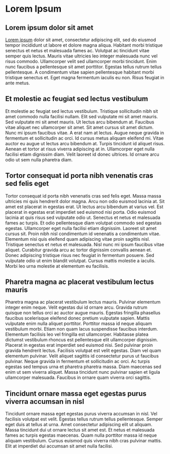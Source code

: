 # Lorem Ipsum

## Lorem ipsum dolor sit amet

[Lorem ipsum](https://en.wikipedia.org/wiki/Lorem_ipsum) dolor sit amet, consectetur adipiscing elit, sed do eiusmod
tempor incididunt ut labore et dolore magna aliqua. Habitant morbi tristique senectus et netus et malesuada fames ac.
Volutpat ac tincidunt vitae semper quis lectus. Mauris vitae ultricies leo integer malesuada nunc vel risus commodo.
Ullamcorper velit sed ullamcorper morbi tincidunt. Enim nunc faucibus a pellentesque sit amet porttitor. Egestas tellus
rutrum tellus pellentesque. A condimentum vitae sapien pellentesque habitant morbi tristique senectus et. Eget magna
fermentum iaculis eu non. Risus feugiat in ante metus.

## Et molestie ac feugiat sed lectus vestibulum

Et molestie ac feugiat sed lectus vestibulum. Tristique sollicitudin nibh sit amet commodo nulla facilisi nullam. Elit
sed vulputate mi sit amet mauris. Sed vulputate mi sit amet mauris. Ut lectus arcu bibendum at. Faucibus vitae aliquet
nec ullamcorper sit amet. Sit amet cursus sit amet dictum. Nunc mi ipsum faucibus vitae. A erat nam at lectus. Augue
neque gravida in fermentum et sollicitudin ac orci. Id cursus metus aliquam eleifend mi. Vitae auctor eu augue ut lectus
arcu bibendum at. Turpis tincidunt id aliquet risus. Aenean et tortor at risus viverra adipiscing at in. Ullamcorper
eget nulla facilisi etiam dignissim diam. Velit laoreet id donec ultrices. Id ornare arcu odio ut sem nulla pharetra
diam.

## Tortor consequat id porta nibh venenatis cras sed felis eget

Tortor consequat id porta nibh venenatis cras sed felis eget. Massa massa ultricies mi quis hendrerit dolor magna. Arcu
non odio euismod lacinia at. Sit amet est placerat in egestas erat. Ut lectus arcu bibendum at varius vel. Est placerat
in egestas erat imperdiet sed euismod nisi porta. Odio euismod lacinia at quis risus sed vulputate odio ut. Senectus et
netus et malesuada fames ac turpis. Et odio pellentesque diam volutpat commodo sed egestas egestas. Ullamcorper eget
nulla facilisi etiam dignissim. Laoreet sit amet cursus sit. Proin nibh nisl condimentum id venenatis a condimentum
vitae. Elementum nisi quis eleifend quam adipiscing vitae proin sagittis nisl. Tristique senectus et netus et malesuada.
Nisl nunc mi ipsum faucibus vitae aliquet. Curabitur gravida arcu ac tortor dignissim convallis aenean et. Donec
adipiscing tristique risus nec feugiat in fermentum posuere. Sed vulputate odio ut enim blandit volutpat. Cursus mattis
molestie a iaculis. Morbi leo urna molestie at elementum eu facilisis.

## Pharetra magna ac placerat vestibulum lectus mauris

Pharetra magna ac placerat vestibulum lectus mauris. Pulvinar elementum integer enim neque. Velit egestas dui id ornare
arcu. Gravida rutrum quisque non tellus orci ac auctor augue mauris. Egestas fringilla phasellus faucibus scelerisque
eleifend donec pretium vulputate sapien. Mattis vulputate enim nulla aliquet porttitor. Porttitor massa id neque aliquam
vestibulum morbi. Etiam non quam lacus suspendisse faucibus interdum. Elementum facilisis leo vel fringilla est
ullamcorper. Habitasse platea dictumst vestibulum rhoncus est pellentesque elit ullamcorper dignissim. Placerat in
egestas erat imperdiet sed euismod nisi. Sed pulvinar proin gravida hendrerit lectus. Facilisis volutpat est velit
egestas. Diam vel quam elementum pulvinar. Velit aliquet sagittis id consectetur purus ut faucibus pulvinar. Neque
gravida in fermentum et sollicitudin ac orci. Ac turpis egestas sed tempus urna et pharetra pharetra massa. Diam
maecenas sed enim ut sem viverra aliquet. Massa tincidunt nunc pulvinar sapien et ligula ullamcorper malesuada. Faucibus
in ornare quam viverra orci sagittis.

## Tincidunt ornare massa eget egestas purus viverra accumsan in nisl

Tincidunt ornare massa eget egestas purus viverra accumsan in nisl. Vel facilisis volutpat est velit. Egestas tellus
rutrum tellus pellentesque. Semper eget duis at tellus at urna. Amet consectetur adipiscing elit ut aliquam. Massa
tincidunt dui ut ornare lectus sit amet est. Et netus et malesuada fames ac turpis egestas maecenas. Quam nulla
porttitor massa id neque aliquam vestibulum. Cursus euismod quis viverra nibh cras pulvinar mattis. Elit at imperdiet
dui accumsan sit amet nulla facilisi.
